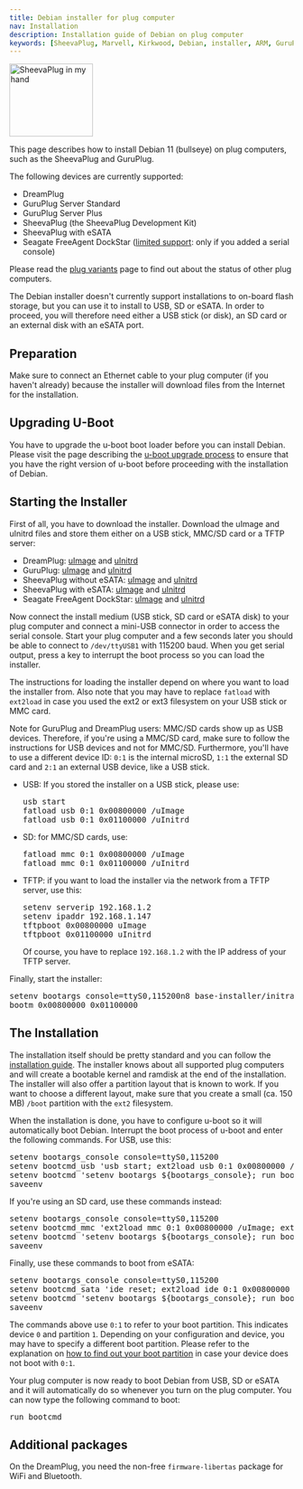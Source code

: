```yaml
---
title: Debian installer for plug computer
nav: Installation
description: Installation guide of Debian on plug computer
keywords: [SheevaPlug, Marvell, Kirkwood, Debian, installer, ARM, GuruPlug]
---
```


<div class="right">
<img src = "../images/r_sheevaplug_hand.jpg" class="border" alt="SheevaPlug in my hand" width="148" height="129" />
</div>

This page describes how to install Debian 11 (bullseye) on plug computers,
such as the SheevaPlug and GuruPlug.

The following devices are currently supported:

<ul>

<li>DreamPlug</li>

<li>GuruPlug Server Standard</li>

<li>GuruPlug Server Plus</li>

<li>SheevaPlug (the SheevaPlug Development Kit)</li>

<li>SheevaPlug with eSATA</li>

<li>Seagate FreeAgent DockStar (<a href = "../plugs/#limited">limited
support</a>: only if you added a serial console)</li>

</ul>

Please read the <a href = "../plugs/">plug variants</a> page to find out
about the status of other plug computers.

The Debian installer doesn't currently support installations to on-board
flash storage, but you can use it to install to USB, SD or eSATA.  In order
to proceed, you will therefore need either a USB stick (or disk), an SD
card or an external disk with an eSATA port.

<h2 id="prepare">Preparation</h2>

Make sure to connect an Ethernet cable to your plug computer (if you
haven't already) because the installer will download files from the
Internet for the installation.

<h2 id="uboot">Upgrading U-Boot</h2>

You have to upgrade the u-boot boot loader before you can install Debian.
Please visit the page describing the <a href = "../uboot-upgrade/">u-boot
upgrade process</a> to ensure that you have the right version of u-boot
before proceeding with the installation of Debian.

<h2 id="starting">Starting the Installer</h2>

First of all, you have to download the installer.  Download the uImage and
uInitrd files and store them either on a USB stick, MMC/SD card or a TFTP
server:

* DreamPlug: <a href =
"http://ftp.debian.org/debian/dists/bullseye/main/installer-armel/current/images/kirkwood/netboot/marvell/dreamplug/uImage">uImage</a>
and <a href =
"http://ftp.debian.org/debian/dists/bullseye/main/installer-armel/current/images/kirkwood/netboot/marvell/dreamplug/uInitrd">uInitrd</a>
* GuruPlug: <a href =
"http://ftp.debian.org/debian/dists/bullseye/main/installer-armel/current/images/kirkwood/netboot/marvell/guruplug/uImage">uImage</a>
and <a href =
"http://ftp.debian.org/debian/dists/bullseye/main/installer-armel/current/images/kirkwood/netboot/marvell/guruplug/uInitrd">uInitrd</a>
* SheevaPlug without eSATA: <a href =
"http://ftp.debian.org/debian/dists/bullseye/main/installer-armel/current/images/kirkwood/netboot/marvell/sheevaplug/uImage">uImage</a>
and <a href =
"http://ftp.debian.org/debian/dists/bullseye/main/installer-armel/current/images/kirkwood/netboot/marvell/sheevaplug/uInitrd">uInitrd</a>
* SheevaPlug with eSATA: <a href =
"http://ftp.debian.org/debian/dists/bullseye/main/installer-armel/current/images/kirkwood/netboot/marvell/sheevaplug-esata/uImage">uImage</a>
and <a href =
"http://ftp.debian.org/debian/dists/bullseye/main/installer-armel/current/images/kirkwood/netboot/marvell/sheevaplug-esata/uInitrd">uInitrd</a>
* Seagate FreeAgent DockStar: <a href =
"http://ftp.debian.org/debian/dists/bullseye/main/installer-armel/current/images/kirkwood/netboot/seagate/dockstar/uImage">uImage</a>
and <a href =
"http://ftp.debian.org/debian/dists/bullseye/main/installer-armel/current/images/kirkwood/netboot/marvell/sheevaplug-esata/uInitrd">uInitrd</a>

Now connect the install medium (USB stick, SD card or eSATA disk) to your
plug computer and connect a mini-USB connector in order to access the
serial console.  Start your plug computer and a few seconds later you
should be able to connect to `/dev/ttyUSB1` with 115200 baud.  When you get
serial output, press a key to interrupt the boot process so you can load
the installer.

The instructions for loading the installer depend on where you want to load
the installer from.  Also note that you may have to replace `fatload` with
`ext2load` in case you used the ext2 or ext3 filesystem on your USB stick
or MMC card.

Note for GuruPlug and DreamPlug users: MMC/SD cards show up as USB devices.
Therefore, if you're using a MMC/SD card, make sure to follow the
instructions for USB devices and not for MMC/SD.  Furthermore, you'll have
to use a different device ID: `0:1` is the internal microSD, `1:1` the
external SD card and `2:1` an external USB device, like a USB stick.

<ul>

<li>USB: If you stored the installer on a USB stick, please use:

<div class="code">
<pre>
usb start
fatload usb <span class="input">0:1</span> 0x00800000 /uImage
fatload usb <span class="input">0:1</span> 0x01100000 /uInitrd
</pre>
</div>

</li>

<li>SD: for MMC/SD cards, use:

<div class="code">
<pre>
fatload mmc 0:1 0x00800000 /uImage
fatload mmc 0:1 0x01100000 /uInitrd
</pre>
</div>

</li>

<li>TFTP: if you want to load the installer via the network from a TFTP
server, use this:

<div class="code">
<pre>
setenv serverip 192.168.1.2
setenv ipaddr 192.168.1.147
tftpboot 0x00800000 uImage
tftpboot 0x01100000 uInitrd
</pre>
</div>

Of course, you have to replace `192.168.1.2` with the IP address of your
TFTP server.

</li>

</ul>

Finally, start the installer:

<div class="code">
<pre>
setenv bootargs console=ttyS0,115200n8 base-installer/initramfs-tools/driver-policy=most
bootm 0x00800000 0x01100000
</pre>
</div>

<h2 id="install">The Installation</h2>

The installation itself should be pretty standard and you can follow the <a
href = "http://www.debian.org/releases/bullseye/armel/">installation
guide</a>.  The installer knows about all supported plug computers and will
create a bootable kernel and ramdisk at the end of the installation.  The
installer will also offer a partition layout that is known to work.  If you
want to choose a different layout, make sure that you create a small (ca.
150 MB) `/boot` partition with the `ext2` filesystem.

When the installation is done, you have to configure u-boot so it will
automatically boot Debian.  Interrupt the boot process of u-boot and enter
the following commands.  For USB, use this:

<div class="code">
<pre>
setenv bootargs_console console=ttyS0,115200
setenv bootcmd_usb 'usb start; ext2load usb 0:1 0x00800000 /uImage; ext2load usb 0:1 0x01100000 /uInitrd'
setenv bootcmd 'setenv bootargs ${bootargs_console}; run bootcmd_usb; bootm 0x00800000 0x01100000'
saveenv
</pre>
</div>

If you're using an SD card, use these commands instead:

<div class="code">
<pre>
setenv bootargs_console console=ttyS0,115200
setenv bootcmd_mmc 'ext2load mmc 0:1 0x00800000 /uImage; ext2load mmc 0:1 0x01100000 /uInitrd'
setenv bootcmd 'setenv bootargs ${bootargs_console}; run bootcmd_mmc; bootm 0x00800000 0x01100000'
saveenv
</pre>
</div>

Finally, use these commands to boot from eSATA:

<div class="code">
<pre>
setenv bootargs_console console=ttyS0,115200
setenv bootcmd_sata 'ide reset; ext2load ide 0:1 0x00800000 /uImage; ext2load ide 0:1 0x01100000 /uInitrd'
setenv bootcmd 'setenv bootargs ${bootargs_console}; run bootcmd_sata; bootm 0x00800000 0x01100000'
saveenv
</pre>
</div>

The commands above use `0:1` to refer to your boot partition.  This
indicates device `0` and partition `1`.  Depending on your configuration
and device, you may have to specify a different boot partition.  Please
refer to the explanation on <a href = "../troubleshooting/#dev-part">how to
find out your boot partition</a> in case your device does not boot with
`0:1`.

Your plug computer is now ready to boot Debian from USB, SD or eSATA
and it will automatically do so whenever you turn on the plug
computer.  You can now type the following command to boot:

<div class="code">
<pre>
run bootcmd
</pre>
</div>

<h2>Additional packages</h2>

On the DreamPlug, you need the non-free `firmware-libertas` package for
WiFi and Bluetooth.

